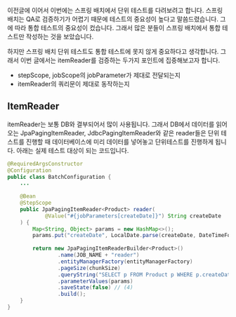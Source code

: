 이전글에 이어서 이번에는 스프링 배치에서 단위 테스트를 다려보려고 합니다. 스프링 배치는 QA로 검증하기가 어렵기 때문에 테스트의 중요성이 높다고 
말씀드렸습니다. 그에 따라 통합 테스트의 중요성이 컸습니다. 그래서 많은 분들이 스프링 배치에서 통합 테스트만 작성하는 것을 보았습니다. 

하지만 스프링 배치 단위 테스트도 통합 테스트에 못지 않게 중요하다고 생각합니다. 그래서 이번 글에서는 itemReader를 검증하는 두가지 포인트에 집중해보고자 합니다.
- stepScope, jobScope의 jobParameter가 제대로 전달되는지
- itemReader의 쿼리문이 제대로 동작하는지 

## ItemReader
itemReader는 보통 DB와 결부되어서 많이 사용됩니다. 그래서 DB에서 데이터를 읽어오는 JpaPagingItemReader, JdbcPagingItemReader와 같은 reader들은 단위 테스트를 
진행할 때 데이터베이스에 미리 데이터를 넣어놓고 단위테스트를 진행하게 됩니다. 아래는 실제 테스트 대상이 되는 코드입니다. 
```java
@RequiredArgsConstructor
@Configuration
public class BatchConfiguration {
    ...
    
    @Bean
    @StepScope
    public JpaPagingItemReader<Product> reader(
            @Value("#{jobParameters[createDate]}") String createDate
    ) {
        Map<String, Object> params = new HashMap<>();
        params.put("createDate", LocalDate.parse(createDate, DateTimeFormatter.ofPattern("yyyy-MM-dd")));
    
        return new JpaPagingItemReaderBuilder<Product>()
                .name(JOB_NAME + "reader")
                .entityManagerFactory(entityManagerFactory)
                .pageSize(chunkSize)
                .queryString("SELECT p FROM Product p WHERE p.createDate =:createDate")
                .parameterValues(params)
                .saveState(false) // (4)
                .build();
    }
}
```